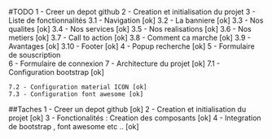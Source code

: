 #TODO
1 - Creer un depot github
2 - Creation et initialisation du projet
3 - Liste de fonctionnalités 
    3.1 - Navigation [ok]
    3.2 - La banniere [ok]
    3.3 - Nos qualites [ok]
    3.4 - Nos services [ok]
    3.5 - Nos realisations [ok]
    3.6 - Nos metiers [ok]
    3.7 - Call to action  [ok]
    3.8 - Comment ca marche  [ok]
    3.9 - Avantages [ok]
    3.10   -  Footer [ok]
4 -  Popup recherche  [ok]
5 -  Formulaire de souscription  
6 -  Formulaire de connexion 
7 -  Architecture du projet [ok]
    7.1 - Configuration bootstrap  [ok]
    
    7.2 - Configuration material ICON [ok]
    7.3 - Configuration font awesome [ok]




##Taches
1 - Creer un depot github [ok]
2 - Creation et initialisation du projet [ok]
3 - Fonctionalités : Creation des composants [ok]
4 - Integration de bootstrap , font awesome etc  ..  [ok]
